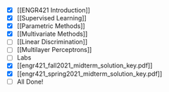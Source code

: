 - [x] [[ENGR421 Introduction]]
- [x] [[Supervised Learning]]
- [x] [[Parametric Methods]]
- [x] [[Multivariate Methods]]
- [ ] [[Linear Discrimination]]
- [ ] [[Multilayer Perceptrons]]
- [ ] Labs
- [x] [[engr421_fall2021_midterm_solution_key.pdf]]
- [x] [[engr421_spring2021_midterm_solution_key.pdf]]
- [ ] All Done!